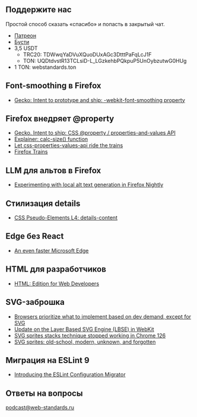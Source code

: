 ## Поддержите нас

Простой способ сказать «спасибо» и попасть в закрытый чат.

- [Патреон](https://www.patreon.com/webstandards_ru)
- [Бусти](https://boosty.to/webstandards_ru)
- 3,5 USDT
	- TRC20: TDWwqYaDVuXQuoDUxAGc3DtttPaFqLcJ1F
	- TON: UQDtdvstR13TCLsiD-L_LGzkehbPQkpuP5UnOybzutwG0HUg
- 1 TON: webstandards.ton

## Font-smoothing в Firefox

- [Gecko: Intent to prototype and ship: -webkit-font-smoothing property](https://groups.google.com/a/mozilla.org/g/dev-platform/c/zQ4bhw78uac/m/gM2GOY7kBQAJ)

## Firefox внедряет @property

- [Gecko. Intent to ship: CSS @property / properties-and-values API](https://groups.google.com/a/mozilla.org/g/dev-platform/c/UhQSvl_v6xk/m/HngYYWOJBwAJ)
- [Explainer: calc-size() function](https://github.com/w3c/csswg-drafts/blob/main/css-values-5/calc-size-explainer.md)
- [Let css-properties-values-api ride the trains](https://bugzilla.mozilla.org/show_bug.cgi?id=1864818)
- [Firefox Trains](https://whattrainisitnow.com/)

## LLM для альтов в Firefox

- [Experimenting with local alt text generation in Firefox Nightly](https://hacks.mozilla.org/2024/05/experimenting-with-local-alt-text-generation-in-firefox-nightly/)

## Стилизация details

- [CSS Pseudo-Elements L4: details-content](https://drafts.csswg.org/css-pseudo-4/#details-content-pseudo)

## Edge без React

- [An even faster Microsoft Edge](https://blogs.windows.com/msedgedev/2024/05/28/an-even-faster-microsoft-edge/)

## HTML для разработчиков

- [HTML: Edition for Web Developers](https://html.spec.whatwg.org/dev/)

## SVG-заброшка

- [Browsers prioritize what to implement based on dev demand, except for SVG](https://twitter.com/LeaVerou/status/1791860519315419358)
- [Update on the Layer Based SVG Engine (LBSE) in WebKit](https://wpewebkit.org/blog/status-of-lbse-in-webkit.html)
- [SVG sprites stacks technique stopped working in Chrome 126](https://issues.chromium.org/issues/342705674)
- [SVG sprites: old-school, modern, unknown, and forgotten](https://pepelsbey.dev/articles/svg-sprites/)

## Миграция на ESLint 9

- [Introducing the ESLint Configuration Migrator](https://eslint.org/blog/2024/05/eslint-configuration-migrator/)

## Ответы на вопросы

[podcast@web-standards.ru](mailto:podcast@web-standards.ru)
